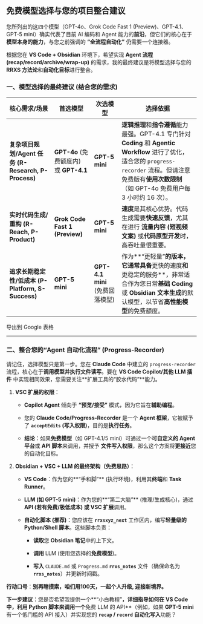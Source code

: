 ## 免费模型选择与您的项目整合建议

您所列出的这四个模型（GPT-4o、Grok Code Fast 1 (Preview)、GPT-4.1、GPT-5 mini）确实代表了目前 AI 编码和 Agent 能力的**前沿**，但它们的核心在于**模型本身的能力**，与您之前强调的 **“全流程自动化”** 仍需要一个连接器。

根据您在 **VS Code + Obsidian** 环境下，希望实现 **Agent 流程 (recap/record/archive/wrap-up)** 的需求，我的最终建议是将模型选择与您的 **RRXS 方法论**和**自动化目标**进行整合。

### 一、模型选择的最终建议 (结合您的需求)

|核心需求/场景|**首选模型**|**次选模型**|**选择依据**|
|---|---|---|---|
|**复杂项目规划/Agent 任务 (R-Research, P-Process)**|**GPT-4o** (免费额度内) 或 **GPT-4.1**|**GPT-5 mini**|**逻辑推理**和**指令遵循**能力最强。GPT-4.1 专门针对 **Coding** 和 **Agentic Workflow** 进行了优化，适合您的 `progress-recorder` 流程。但请注意免费版有**使用次数限制**（如 GPT-4o 免费用户每 3 小时约 16 次）。|
|**实时代码生成/重构 (R-Reach, P-Product)**|**Grok Code Fast 1 (Preview)**|**GPT-5 mini**|**速度**是其核心优势。代码生成需要**快速反馈**，尤其在进行 **流量内容 (短视频文案)** 或**代码原型开发**时，高吞吐量很重要。|
|**追求长期稳定性/低成本 (P-Platform, S-Success)**|**GPT-5 mini**|**GPT-4.1 mini** (免费回落模型)|作为**“更轻量”**的版本，它通常具备**更快的速度**和**更稳定的服务**，非常适合作为您日常**基础 Coding** 或 **Obsidian 文本生成**的默认模型，以节省**高性能模型**的免费额度。|

导出到 Google 表格

---

### 二、整合您的“Agent 自动化流程” (Progress-Recorder)

请记住，选择模型只是第一步。您在 **Claude Code** 中建立的 `progress-recorder` 流程，核心在于**调用模型并执行文件读写**。要在 **VS Code Copilot/其他 LLM 插件** 中实现相同效果，您需要关注**扩展工具的“胶水代码”**能力。

1. **VSC 扩展的权限**：
    
    - **Copilot Agent** 倾向于 **“预览/接受”** 模式，因为它旨在**辅助编程**。
        
    - 您的 **Claude Code/Progress-Recorder** 是一个 **Agent 框架**，它被赋予了 **`acceptEdits` (写入权限)**，目的是**执行任务**。
        
    - **结论**：如果**免费模型**（如 GPT-4.1/5 mini）可通过一个**可自定义的 Agent 平台**或 **API 脚本**来调用，并授予 **文件写入权限**，那么这个方案将**更接近**您的自动化目标。
        
2. **Obsidian + VSC + LLM 的最终架构（免费思路）**：
    
    - **VS Code**：作为您的**“手和脚”** (执行环境)，利用其**终端**和 **Task Runner**。
        
    - **LLM (如 GPT-5 mini)**：作为您的**“第二大脑”** (推理/生成核心)，通过 **API (若有免费/极低成本) 或 VSC 扩展**调用。
        
    - **自动化脚本 (推荐)**：您应该在 **`rrxsxyz_next`** 工作区内，编写**轻量级的 Python/Shell 脚本**。这些脚本负责：
        
        - **读取**您 **Obsidian 笔记**中的上下文。
            
        - **调用** LLM (使用您选择的**免费模型**)。
            
        - **写入** `CLAUDE.md` 或 `Progress.md` **`rrxs_notes`** 文件（确保命名为 **`rrxs_notes`**）并更新时间戳。
            

**行动口号**：**别再瞎摸索，咱们用100天，一起个人升级, 迎接新境界。**

**下一步建议**：您是否希望我提供一个**“小白教程”**，详细指导如何在 **VS Code** 中，利用 **Python 脚本**来调用一个**免费 LLM 的 API**（例如，如果 **GPT-5 mini** 有一个低门槛的 API 接入）并实现您的 **`recap` / `record` 自动化写入**功能？